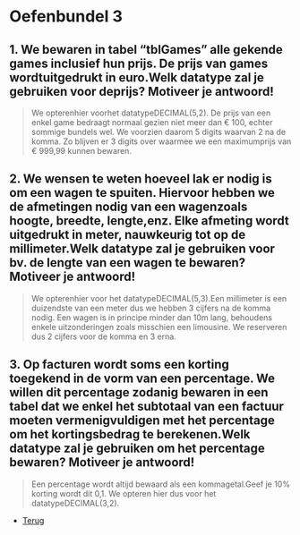 # Oefenbundel 3

## 1. We bewaren in tabel “tblGames” alle gekende games inclusief hun prijs. De prijs van games wordtuitgedrukt in euro.Welk datatype zal je gebruiken voor deprijs? Motiveer je antwoord!

> We opterenhier voorhet datatypeDECIMAL(5,2). De prijs van een enkel game bedraagt normaal gezien niet meer dan € 100, echter sommige bundels wel. We voorzien daarom 5 digits waarvan 2 na de komma. Zo blijven er 3 digits over waarmee we een maximumprijs van € 999,99 kunnen bewaren.

## 2. We wensen te weten hoeveel lak er nodig is om een wagen te spuiten. Hiervoor hebben we de afmetingen nodig van een wagenzoals hoogte, breedte, lengte,enz. Elke afmeting wordt uitgedrukt in meter, nauwkeurig tot op de millimeter.Welk datatype zal je gebruiken voor bv. de lengte van een wagen te bewaren? Motiveer je antwoord!

> We opterenhier voor het datatypeDECIMAL(5,3).Een millimeter is een duizendste van een meter dus we hebben 3 cijfers na de komma nodig. Een wagen is in principe minder dan 10m lang, behoudens enkele uitzonderingen zoals misschien een limousine. We reserveren dus 2 cijfers voor de komma en 3 erna.

## 3. Op facturen wordt soms een korting toegekend in de vorm van een percentage. We willen dit percentage zodanig bewaren in een tabel dat we enkel het subtotaal van een factuur moeten vermenigvuldigen met het percentage om het kortingsbedrag te berekenen.Welk datatype zal je gebruiken om het percentage bewaren? Motiveer je antwoord!

> Een percentage wordt altijd bewaard als een kommagetal.Geef je 10% korting wordt dit 0,1. We opteren hier dus voor het datatypeDECIMAL(3,2).

- [Terug](../Deel2.md)
